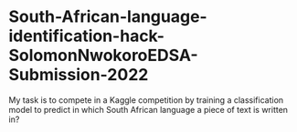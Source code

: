 # South-African-language-identification-hack-SolomonNwokoroEDSA-Submission-2022
My task is to compete in a Kaggle competition by training a classification model to predict in which South African language a piece of text is written in?
